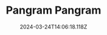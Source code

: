 ---
title: Pangram Pangram
url: https://pangrampangram.com
date: "2024-03-24T14:06:18.118Z"
collection:
  - Foundry
type: Collections
---